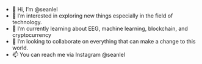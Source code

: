 - 👋 Hi, I’m @seanlel
- 👀 I’m interested in exploring new things especially in the field of technology.
- 🌱 I’m currently learning about EEG, machine learning, blockchain, and cryptocurrency
- 💞️ I’m looking to collaborate on everything that can make a change to this world.
- 📫 You can reach me via Instagram @seanlel

<!---
seanlel/seanlel is a ✨ special ✨ repository because its `README.md` (this file) appears on your GitHub profile.
You can click the Preview link to take a look at your changes.
--->
